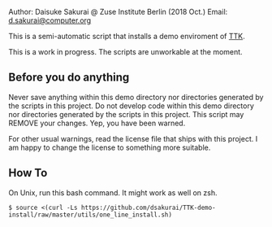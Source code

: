 Author: Daisuke Sakurai @ Zuse Institute Berlin (2018 Oct.)
Email: d.sakurai@computer.org

This is a semi-automatic script that installs a demo enviroment of [TTK](https://topology-tool-kit.github.io/installation.html).

This is a work in progress. The scripts are unworkable at the moment.

Before you do anything
----------------------

Never save anything within this demo directory nor directories generated by the scripts in this project.
Do not develop code within this demo directory nor directories generated by the scripts in this project.
This script may REMOVE your changes.
Yep, you have been warned.

For other usual warnings, read the license file that ships with this project.
I am happy to change the license to something more suitable.

How To
------

On Unix, run this bash command. It might work as well on zsh.
~~~
$ source <(curl -Ls https://github.com/dsakurai/TTK-demo-install/raw/master/utils/one_line_install.sh)
~~~
